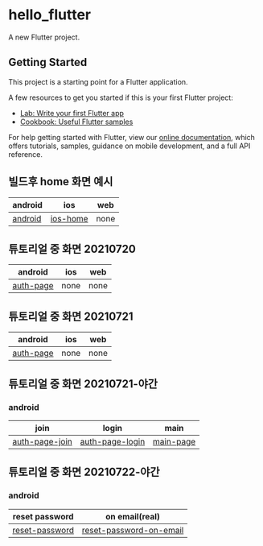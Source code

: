 # hello_flutter

A new Flutter project.

## Getting Started

This project is a starting point for a Flutter application.

A few resources to get you started if this is your first Flutter project:

- [Lab: Write your first Flutter app](https://flutter.dev/docs/get-started/codelab)
- [Cookbook: Useful Flutter samples](https://flutter.dev/docs/cookbook)

For help getting started with Flutter, view our
[online documentation](https://flutter.dev/docs), which offers tutorials,
samples, guidance on mobile development, and a full API reference.

## 빌드후 home 화면 예시
| android | ios | web |
|-------|-------|-------|
|[android](docs/images/20210721-more-prev/android-home.png)|[ios-home](docs/images/20210721-more-prev/ios-home.png)|none|

## 튜토리얼 중 화면 20210720
| android | ios | web |
|-------|-------|-------|
|[auth-page](docs/images/20210721-more-prev/auth-page-20210720.png)|none|none|

## 튜토리얼 중 화면 20210721
| android | ios | web |
|-------|-------|-------|
|[auth-page](docs/images/20210721-more-prev/auth-page-20210721.png)|none|none|

## 튜토리얼 중 화면 20210721-야간
### android

| join | login | main |
|-------|-------|-------|
|[auth-page-join](docs/images/20210721/auth-page-join.png)|[auth-page-login](docs/images/20210721/auth-page-login.png)|[main-page](docs/images/20210721/main-page.png)|



## 튜토리얼 중 화면 20210722-야간
### android

| reset password | on email(real) |
|------|------|
|[reset-password](docs/images/20210722/reset-password.png)|[reset-password-on-email](docs/images/20210722/reset-password-on-email.jpeg)|
